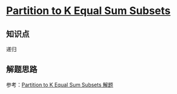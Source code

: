 # [Partition to K Equal Sum Subsets](https://leetcode.com/problems/partition-to-k-equal-sum-subsets/)

## 知识点

递归

## 解题思路

参考：[Partition to K Equal Sum Subsets 解题](https://www.cnblogs.com/grandyang/p/7733098.html)
